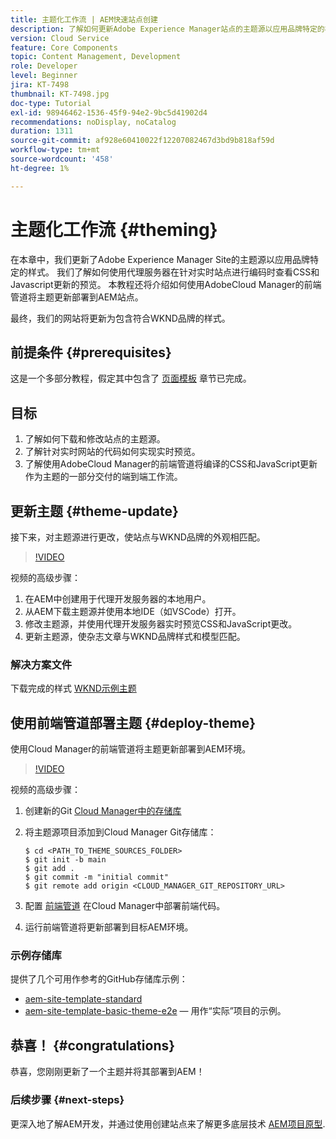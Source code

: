 ```yaml
---
title: 主题化工作流 | AEM快速站点创建
description: 了解如何更新Adobe Experience Manager站点的主题源以应用品牌特定的样式。 了解如何使用代理服务器查看CSS和Javascript更新的实时预览。 本教程还将介绍如何使用AdobeCloud Manager的前端管道将主题更新部署到AEM站点。
version: Cloud Service
feature: Core Components
topic: Content Management, Development
role: Developer
level: Beginner
jira: KT-7498
thumbnail: KT-7498.jpg
doc-type: Tutorial
exl-id: 98946462-1536-45f9-94e2-9bc5d41902d4
recommendations: noDisplay, noCatalog
duration: 1311
source-git-commit: af928e60410022f12207082467d3bd9b818af59d
workflow-type: tm+mt
source-wordcount: '458'
ht-degree: 1%

---
```


# 主题化工作流 {#theming}

在本章中，我们更新了Adobe Experience Manager Site的主题源以应用品牌特定的样式。 我们了解如何使用代理服务器在针对实时站点进行编码时查看CSS和Javascript更新的预览。 本教程还将介绍如何使用AdobeCloud Manager的前端管道将主题更新部署到AEM站点。

最终，我们的网站将更新为包含符合WKND品牌的样式。

## 前提条件 {#prerequisites}

这是一个多部分教程，假定其中包含了 [页面模板](./page-templates.md) 章节已完成。

## 目标

1. 了解如何下载和修改站点的主题源。
1. 了解针对实时网站的代码如何实现实时预览。
1. 了解使用AdobeCloud Manager的前端管道将编译的CSS和JavaScript更新作为主题的一部分交付的端到端工作流。

## 更新主题 {#theme-update}

接下来，对主题源进行更改，使站点与WKND品牌的外观相匹配。

>[!VIDEO](https://video.tv.adobe.com/v/332918?quality=12&learn=on)

视频的高级步骤：

1. 在AEM中创建用于代理开发服务器的本地用户。
1. 从AEM下载主题源并使用本地IDE（如VSCode）打开。
1. 修改主题源，并使用代理开发服务器实时预览CSS和JavaScript更改。
1. 更新主题源，使杂志文章与WKND品牌样式和模型匹配。

### 解决方案文件

下载完成的样式 [WKND示例主题](assets/theming/WKND-THEME-src-1.1.zip)

## 使用前端管道部署主题 {#deploy-theme}

使用Cloud Manager的前端管道将主题更新部署到AEM环境。

>[!VIDEO](https://video.tv.adobe.com/v/338722?quality=12&learn=on)

视频的高级步骤：

1. 创建新的Git [Cloud Manager中的存储库](https://experienceleague.adobe.com/docs/experience-manager-cloud-manager/using/managing-code/cloud-manager-repositories.html)
1. 将主题源项目添加到Cloud Manager Git存储库：

   ```shell
   $ cd <PATH_TO_THEME_SOURCES_FOLDER>
   $ git init -b main
   $ git add .
   $ git commit -m "initial commit"
   $ git remote add origin <CLOUD_MANAGER_GIT_REPOSITORY_URL>
   ```

1. 配置 [前端管道](https://experienceleague.adobe.com/docs/experience-manager-cloud-service/implementing/using-cloud-manager/cicd-pipelines/introduction-ci-cd-pipelines.html) 在Cloud Manager中部署前端代码。
1. 运行前端管道将更新部署到目标AEM环境。

### 示例存储库

提供了几个可用作参考的GitHub存储库示例：

* [aem-site-template-standard](https://github.com/adobe/aem-site-template-standard)
* [aem-site-template-basic-theme-e2e](https://github.com/adobe/aem-site-template-basic-theme-e2e)  — 用作“实际”项目的示例。

## 恭喜！ {#congratulations}

恭喜，您刚刚更新了一个主题并将其部署到AEM！

### 后续步骤 {#next-steps}

更深入地了解AEM开发，并通过使用创建站点来了解更多底层技术 [AEM项目原型](../project-archetype/overview.md).
